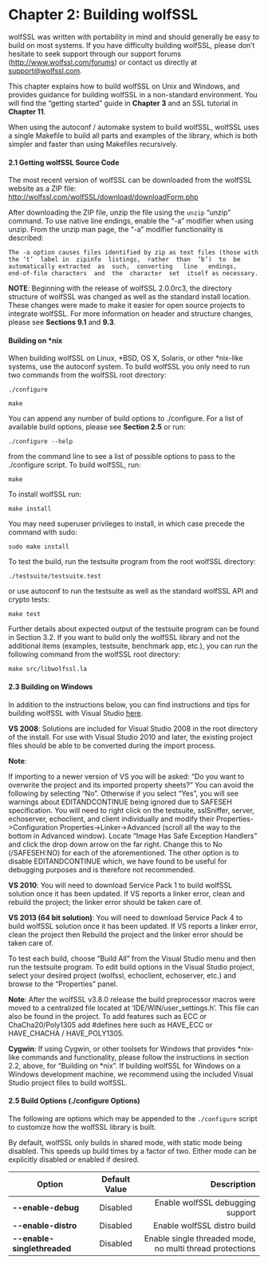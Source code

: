 # Chapter 2: Building wolfSSL
wolfSSL was written with portability in mind and should generally be easy to build on most systems. If you have difficulty building wolfSSL, please don’t hesitate to seek support through our support forums (http://www.wolfssl.com/forums) or contact us directly at support@wolfssl.com.

This chapter explains how to build wolfSSL on Unix and Windows, and provides guidance for building wolfSSL in a non-standard environment.  You will find the “getting started” guide in  **Chapter 3** and an SSL tutorial in **Chapter 11**.

When using the autoconf / automake system to build wolfSSL, wolfSSL uses a single Makefile to build all parts and examples of the library, which is both simpler and faster than using Makefiles recursively.

#### 2.1 Getting wolfSSL Source Code

The most recent version of wolfSSL can be downloaded from the wolfSSL website as a ZIP file:
http://wolfssl.com/wolfSSL/download/downloadForm.php

After downloading the ZIP file, unzip the file using the `unzip` “unzip” command.  To use native line endings, enable the “-a” modifier when using unzip.  From the unzip man page, the “-a” modifier functionality is described:

``` The -a option causes files identified by zip as text files (those with the ‘t’  label in  zipinfo  listings,  rather  than  ‘b’)  to  be automatically extracted  as  such,  converting   line   endings,   end-of-file characters  and  the  character  set  itself as necessary.  ```

**NOTE**:  Beginning with the release of wolfSSL 2.0.0rc3, the directory structure of wolfSSL was changed as well as the standard install location.  These changes were made to make it easier for open source projects to integrate wolfSSL.  For more information on header and structure changes, please see **Sections 9.1** and **9.3**.

#### Building on *nix

When building wolfSSL on Linux, *BSD, OS X, Solaris, or other *nix-like systems, use the autoconf system. To build wolfSSL you only need to run two commands from the wolfSSL root directory:

``./configure``

``make``

You can append any number of build options to ./configure.  For a list of available build options, please see **Section 2.5** or run:

``./configure --help``

from the command line to see a list of possible options to pass to the ./configure script.  To build wolfSSL, run:

``make``

To install wolfSSL run:

``make install``

You may need superuser privileges to install, in which case precede the command with sudo:

``sudo make install``

To test the build, run the testsuite program from the root wolfSSL directory:

``./testsuite/testsuite.test``

or use autoconf to run the testsuite as well as the standard wolfSSL API and crypto tests:

``make test``

Further details about expected output of the testsuite program can be found in Section 3.2.  If you want to build only the wolfSSL library and not the additional items (examples, testsuite, benchmark app, etc.), you can run the following command from the wolfSSL root directory:

``make src/libwolfssl.la``

#### 2.3 Building on Windows

In addition to the instructions below, you can find instructions and tips for building wolfSSL with Visual Studio [here](https://www.google.com/url?q=https://wolfssl.com/wolfSSL/Docs-wolfssl-visual-studio.html&sa=D&ust=1568828990762000]).

**VS 2008**:  Solutions are included for Visual Studio 2008 in the root directory of the install.  For use with Visual Studio 2010 and later, the existing project files should be able to be converted during the import process.

**Note**:

If importing to a newer version of VS you will be asked:  “Do you want to overwrite the project and its imported property sheets?”  You can avoid the following by selecting “No”.  Otherwise if you select “Yes”, you will see warnings about EDITANDCONTINUE being ignored due to SAFESEH specification. You will need to right click on the testsuite, sslSniffer, server, echoserver, echoclient, and client individually and modify their Properties->Configuration Properties->Linker->Advanced (scroll all the way to the bottom in Advanced window).  Locate “Image Has Safe Exception Handlers” and click the drop down arrow on the far right. Change this to No (/SAFESEH:NO) for each of the aforementioned. The other option is to disable EDITANDCONTINUE which, we have found to be useful for debugging purposes and is therefore not recommended.

****VS 2010****: You will need to download Service Pack 1 to build wolfSSL solution once it has been updated. If VS reports a linker error, clean and rebuild the project; the linker error should be taken care of.

****VS 2013 (64 bit solution)****: You will need to download Service Pack 4 to build wolfSSL solution once it has been updated. If VS reports a linker error, clean the project then Rebuild the project and the linker error should be taken care of.

To test each build, choose “Build All” from the Visual Studio menu and then run the testsuite program.  To edit build options in the Visual Studio project, select your desired project (wolfssl, echoclient, echoserver, etc.) and browse to the “Properties” panel.

**Note**: 
After the wolfSSL v3.8.0 release the build preprocessor macros were moved to a centralized file located at ‘IDE/WIN/user_settings.h’. This file can also be found in the project. To add features such as ECC or ChaCha20/Poly1305 add #defines here such as HAVE_ECC or HAVE_CHACHA / HAVE_POLY1305.

**Cygwin**: If using Cygwin, or other toolsets for Windows that provides *nix-like commands and functionality, please follow the instructions in section 2.2, above, for “Building on *nix”.  If building wolfSSL for Windows on a Windows development machine, we recommend using the included Visual Studio project files to build wolfSSL.

#### 2.5 Build Options (./configure Options)

The following are options which may be appended to the ```./configure``` script to customize how the wolfSSL library is built.

By default, wolfSSL only builds in shared mode, with static mode being disabled. This speeds up build times by a factor of two. Either mode can be explicitly disabled or enabled if desired.

| Option        | Default Value           | Description  |
| ------------- |:-------------:| -----:|
| **--enable-debug**      | Disabled | Enable wolfSSL debugging support |
| **--enable-distro**      | Disabled      | Enable wolfSSL distro build |
| **--enable-singlethreaded** | Disabled |    Enable single threaded mode, no multi thread protections |
